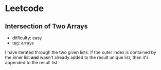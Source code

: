 # Leetcode

## Intersection of Two Arrays

- difficulty: easy
- tag: arrays

I have iterated through the two given lists. If the outer index is contained by the inner list **and** wasn't already added to the result unique list, then it's appended to the result list.
